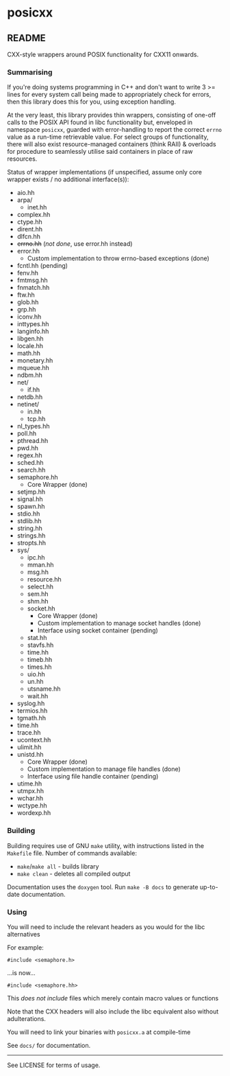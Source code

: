 # posicxx
## README

CXX-style wrappers around POSIX functionality for CXX11 onwards.

### Summarising

If you're doing systems programming in C++ and don't want to write 3 >= lines for every system call being made to appropriately check for errors, then this library does this for you, using exception handling.

At the very least, this library provides thin wrappers, consisting of one-off calls to the POSIX API found in libc functionality but, enveloped in namespace `posicxx`, guarded with error-handling to report the correct `errno` value as a run-time retrievable value. For select groups of functionality, there will also exist resource-managed containers (think RAII) & overloads for procedure to seamlessly utilise said containers in place of raw resources.

Status of wrapper implementations (if unspecified, assume only core wrapper exists / no additional interface(s)):
* aio.hh
* arpa/
  * inet.hh
* complex.hh
* ctype.hh
* dirent.hh
* dlfcn.hh
* ~~errno.hh~~ (*not done*, use error.hh instead)
* error.hh
  * Custom implementation to throw errno-based exceptions (done)
* fcntl.hh (pending)
* fenv.hh
* fmtmsg.hh
* fnmatch.hh
* ftw.hh
* glob.hh
* grp.hh
* iconv.hh
* inttypes.hh
* langinfo.hh
* libgen.hh
* locale.hh
* math.hh
* monetary.hh
* mqueue.hh
* ndbm.hh
* net/
  * if.hh
* netdb.hh
* netinet/
  * in.hh
  * tcp.hh
* nl_types.hh
* poll.hh
* pthread.hh
* pwd.hh
* regex.hh
* sched.hh
* search.hh
* semaphore.hh
  * Core Wrapper (done)
* setjmp.hh
* signal.hh
* spawn.hh
* stdio.hh
* stdlib.hh
* string.hh
* strings.hh
* stropts.hh
* sys/
  * ipc.hh
  * mman.hh
  * msg.hh
  * resource.hh
  * select.hh
  * sem.hh
  * shm.hh
  * socket.hh
    * Core Wrapper (done)
    * Custom implementation to manage socket handles (done)
    * Interface using socket container (pending)
  * stat.hh
  * stavfs.hh
  * time.hh
  * timeb.hh
  * times.hh
  * uio.hh
  * un.hh
  * utsname.hh
  * wait.hh
* syslog.hh
* termios.hh
* tgmath.hh
* time.hh
* trace.hh
* ucontext.hh
* ulimit.hh
* unistd.hh
  * Core Wrapper (done)
  * Custom implementation to manage file handles (done)
  * Interface using file handle container (pending)
* utime.hh
* utmpx.hh
* wchar.hh
* wctype.hh
* wordexp.hh

### Building

Building requires use of GNU `make` utility, with instructions listed in the `Makefile` file.
Number of commands available:
* `make`/`make all` - builds library
* `make clean` - deletes all compiled output

Documentation uses the `doxygen` tool.
Run `make -B docs` to generate up-to-date documentation.

### Using

You will need to include the relevant headers as you would for the libc alternatives

For example:

`#include <semaphore.h>`

...is now...

`#include <semaphore.hh>`

This *does not include* files which merely contain macro values or functions

Note that the CXX headers will also include the libc equivalent also without adulterations.

You will need to link your binaries with `posicxx.a` at compile-time

See `docs/` for documentation.

***

See LICENSE for terms of usage.

